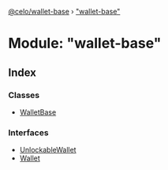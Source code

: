 [@celo/wallet-base](../README.md) › ["wallet-base"](_wallet_base_.md)

# Module: "wallet-base"

## Index

### Classes

* [WalletBase](../classes/_wallet_base_.walletbase.md)

### Interfaces

* [UnlockableWallet](../interfaces/_wallet_base_.unlockablewallet.md)
* [Wallet](../interfaces/_wallet_base_.wallet.md)
